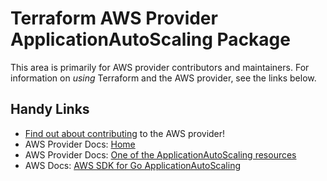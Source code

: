 # Terraform AWS Provider ApplicationAutoScaling Package
<!-- markdownlint-disable MD026 -->
This area is primarily for AWS provider contributors and maintainers. For information on _using_ Terraform and the AWS provider, see the links below.


## Handy Links
* [Find out about contributing](../../../docs/contributing) to the AWS provider!
* AWS Provider Docs: [Home](https://registry.terraform.io/providers/hashicorp/aws/latest/docs)
* AWS Provider Docs: [One of the ApplicationAutoScaling resources](https://registry.terraform.io/providers/hashicorp/aws/latest/docs/resources/appautoscaling_scheduled_action)
* AWS Docs: [AWS SDK for Go ApplicationAutoScaling](https://docs.aws.amazon.com/sdk-for-go/api/service/applicationautoscaling/)
